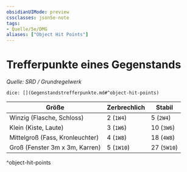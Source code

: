 ```yaml
---
obsidianUIMode: preview
cssclasses: json5e-note
tags:
- Quelle/5e/DMG
aliases: ["Object Hit Points"]
---
```

# Trefferpunkte eines Gegenstands
*Quelle: SRD / Grundregelwerk*

`dice: [](Gegenstandstrefferpunkte.md#^object-hit-points)`

| Größe | Zerbrechlich | Stabil |
|------|---------|-----------|
| Winzig (Flasche, Schloss) | 2 (`1W4`) | 5 (`2W4`) |
| Klein (Kiste, Laute) | 3 (`1W6`) | 10 (`3W6`) |
| Mittelgroß (Fass, Kronleuchter) | 4 (`1W8`) | 18 (`4W8`) |
| Groß (Fenster 3m x 3m, Karren) | 5 (`1W10`) | 27 (`5W10`) |
^object-hit-points